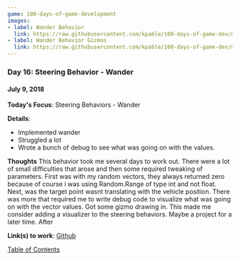 ```yaml
---
game: 100-days-of-game-development
images: 
- label: Wander Behavior
  link: https://raw.githubusercontent.com/kpable/100-days-of-game-dev/master/images/day16-sb-wander/wander.gif
- label: Wander Behavior Gizmos
  link: https://raw.githubusercontent.com/kpable/100-days-of-game-dev/master/images/day16-sb-wander/wander-editor.gif
---
```


<a name="day-16"></a>
### Day 16: Steering Behavior - Wander
#### July 9, 2018 

**Today's Focus**: Steering Behaviors - Wander

**Details**:
  - Implemented wander
  - Struggled a lot
  - Wrote a bunch of debug to see what was going on with the values. 

**Thoughts** 
This behavior took me several days to work out. There were a lot of small difficulties that arose and then some required tweaking of parameters. First was with my random vectors, they always returned zero because of course i was using Random.Range of type int and not float. Next, was the target point wasnt translating with the vehicle position. There was more that required me to write debug code to visualize what was going on with the vector values. Got some gizmo drawing in. This made me consider adding a visualizer to the steering behaviors. Maybe a project for a later time. After 


<!-- **Examples**: 

#### Wander Behavior
![Wander Behavior](https://raw.githubusercontent.com/kpable/100-days-of-game-dev/master/images/day16-sb-wander/wander.gif)  

#### Wander Behavior Gizmos
![Wander Behavior](https://raw.githubusercontent.com/kpable/100-days-of-game-dev/master/images/day16-sb-wander/wander-editor.gif)  
 -->
**Link(s) to work**: [Github](https://github.com/Kpable/Kpable-Labs/tree/misc/steering-behavior/Assets/Misc/Steering%20Behaviors)

[Table of Contents](#toc)